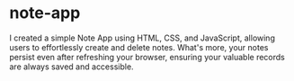 # note-app
I created a simple Note App using HTML, CSS, and JavaScript, allowing users to effortlessly create and delete notes. What's more, your notes persist even after refreshing your browser, ensuring your valuable records are always saved and accessible.
